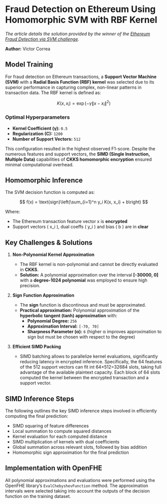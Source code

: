 # Fraud Detection on Ethereum Using Homomorphic SVM with RBF Kernel

*The article details the solution provided by the winner of the [Ethereum Fraud Detection via SVM challenge](https://fherma.io/challenges/66e8180996829cc963805ffb/overview).*

**Author:** Victor Correa

## Model Training
For fraud detection on Ethereum transactions, a **Support Vector Machine (SVM)** with a **Radial Basis Function (RBF) kernel** was selected due to its superior performance in capturing complex, non-linear patterns in transaction data. The RBF kernel is defined as:  

$$
K(x, x_i) = \exp\left(-\gamma \|x - x_i\|^2\right)
$$

### Optimal Hyperparameters
- **Kernel Coefficient (γ):** `0.5`  
- **Regularization (C):** `1200`  
- **Number of Support Vectors:** `512`  

This configuration resulted in the highest observed F1-score. Despite the numerous features and support vectors, the **SIMD (Single Instruction, Multiple Data)** capabilities of **CKKS homomorphic encryption** ensured minimal computational overhead.

## Homomorphic Inference
The SVM decision function is computed as:  

$$
f(x) = \text{sign}\left(\sum_{i=1}^n y_i K(x, x_i) + b\right)
$$

Where:
- The Ethereum transaction feature vector x is **encrypted**
- Support vectors \( x_i \), dual coeffs \( y_i \) and bias \( b \) are in **clear**

## Key Challenges & Solutions
1. **Non-Polynomial Kernel Approximation**  
   - The RBF kernel is non-polynomial and cannot be directly evaluated in **CKKS**.  
   - **Solution:** A polynomial approximation over the interval **[-30000, 0]** with a **degree-1024 polynomial** was employed to ensure high precision.

2. **Sign Function Approximation**  
   - The **sign** function is discontinous and must be approximated.  
   - **Practical approximation:** Polynomial approximation of the **hyperbolic tangent (tanh) approximation** with:  
     - **Polynomial Degree:** `256`  
     - **Approximation Interval:** `[-70, 70]`  
     - **Sharpness Parameter (α):** `6` (higher α improves approximation to sign but must be chosen with respect to the degree)  

 3. **Efficient SIMD Packing**
    - SIMD batching allows to parallelize kernel evaluations, significantly reducing latency in encrypted inference. Specifically, the 64 features of the 512 support vectors can fit int 64×512=32684 slots, taking full advantage of the available plaintext capacity. Each block of 64 slots computed the kernel between the encrypted transaction and a support vector.

## SIMD Inference Steps

The following outlines the key SIMD inference steps involved in efficiently computing the final prediction:
- SIMD squaring of feature differences
- Local summation to compute squared distances
- Kernel evaluation for each computed distance
- SIMD multiplication of kernels with dual coefficients
- Global summation across relevant slots, followed by bias addition
- Homomorphic sign approximation for the final prediction

## Implementation with OpenFHE

All polynomial approximations and evaluations were performed using the OpenFHE library’s `EvalChebyshevFunction` method. The approximation intervals were selected taking into account the outputs of the decision function on the training dataset.